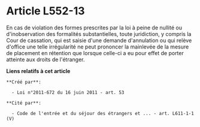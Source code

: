 # Article L552-13

En cas de violation des formes prescrites par la loi à peine de nullité ou d'inobservation des formalités substantielles,
toute juridiction, y compris la Cour de cassation, qui est saisie d'une demande d'annulation ou qui relève d'office une telle
irrégularité ne peut prononcer la mainlevée de la mesure de placement en rétention que lorsque celle-ci a eu pour effet de
porter atteinte aux droits de l'étranger.

**Liens relatifs à cet article**

	**Créé par**:

	  - Loi n°2011-672 du 16 juin 2011 - art. 53

	**Cité par**:

	  - Code de l'entrée et du séjour des étrangers et ... - art. L611-1-1 (V)
